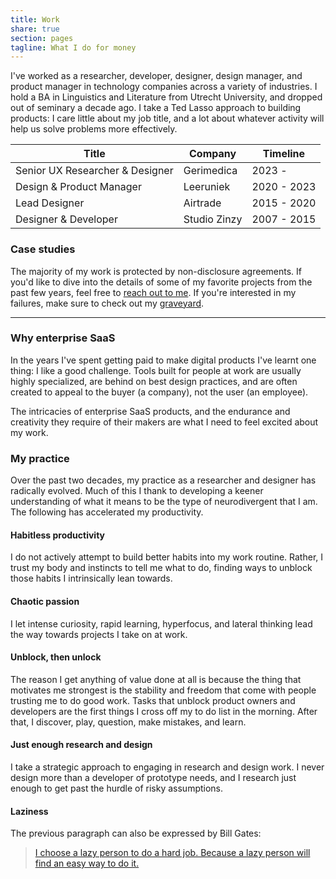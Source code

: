 ```yaml
---
title: Work
share: true
section: pages
tagline: What I do for money
---
```


I've worked as a researcher, developer, designer, design manager, and product manager in technology companies across a variety of industries. I hold a BA in Linguistics and Literature from Utrecht University, and dropped out of seminary a decade ago. I take a Ted Lasso approach to building products: I care little about my job title, and a lot about whatever activity will help us solve problems more effectively.

| Title    | Company | Timeline |
| -------- | ------- | ------- |
| Senior UX Researcher & Designer | Gerimedica | 2023 - |
| Design & Product Manager | Leeruniek | 2020 - 2023 |
| Lead Designer | Airtrade | 2015 - 2020 |
| Designer & Developer | Studio Zinzy | 2007 - 2015 |

### Case studies
The majority of my work is protected by non-disclosure agreements. If you'd like to dive into the details of some of my favorite projects from the past few years, feel free to [reach out to me](/hello). If you're interested in my failures, make sure to check out my [graveyard](/graveyard).

---

### Why enterprise SaaS
In the years I've spent getting paid to make digital products I've learnt one thing: I like a good challenge. Tools built for people at work are usually highly specialized, are behind on best design practices, and are often created to appeal to the buyer (a company), not the user (an employee).

The intricacies of enterprise SaaS products, and the endurance and creativity they require of their makers are what I need to feel excited about my work.

### My practice
Over the past two decades, my practice as a researcher and designer has radically evolved. Much of this I thank to developing a keener understanding of what it means to be the type of neurodivergent that I am. The following has accelerated my productivity. 

#### Habitless productivity
I do not actively attempt to build better habits into my work routine.  Rather, I trust my body and instincts to tell me what to do, finding ways to unblock those habits I intrinsically lean towards.

#### Chaotic passion
I let intense curiosity, rapid learning, hyperfocus, and lateral thinking lead the way towards projects I take on at work.

#### Unblock, then unlock
The reason I get anything of value done at all is because the thing that motivates me strongest is the stability and freedom that come with people trusting me to do good work. Tasks that unblock product owners and developers are the first things I cross off my to do list in the morning. After that, I discover, play, question, make mistakes, and learn.

#### Just enough research and design
I take a strategic approach to engaging in research and design work. I never design more than a developer of prototype needs, and I research just enough to get past the hurdle of risky assumptions.

#### Laziness
The previous paragraph can also be expressed by Bill Gates:

> [I choose a lazy person to do a hard job. Because a lazy person will find an easy way to do it.](https://www.goodreads.com/quotes/568877-i-choose-a-lazy-person-to-do-a-hard-job) 